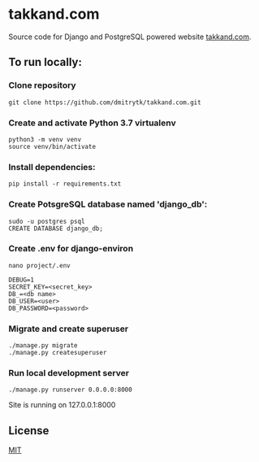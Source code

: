 # takkand.com

Source code for Django and PostgreSQL powered website [takkand.com](https://takkand.com).


## To run locally:
### Clone repository
	git clone https://github.com/dmitrytk/takkand.com.git

### Create and activate Python 3.7 virtualenv
	python3 -m venv venv
	source venv/bin/activate


### Install dependencies:
	pip install -r requirements.txt


### Create PotsgreSQL database named 'django_db':
	sudo -u postgres psql
	CREATE DATABASE django_db;


### Create .env for django-environ
	nano project/.env

	DEBUG=1
	SECRET_KEY=<secret_key>
    DB_=<db name>
	DB_USER=<user>
	DB_PASSWORD=<password>


### Migrate and create superuser
	./manage.py migrate
	./manage.py createsuperuser

### Run local development server
	./manage.py runserver 0.0.0.0:8000

Site is running on 127.0.0.1:8000


## License
[MIT](LICENSE.md)
